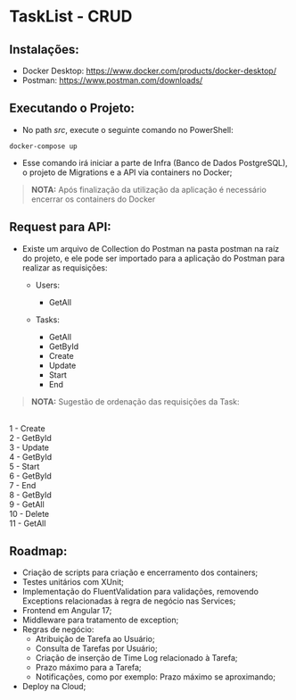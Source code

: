 # TaskList - CRUD

## Instalações:
- Docker Desktop: https://www.docker.com/products/docker-desktop/
- Postman: https://www.postman.com/downloads/

## Executando o Projeto:
- No path *src*, execute o seguinte comando no PowerShell:

```
docker-compose up
```

- Esse comando irá iniciar a parte de Infra (Banco de Dados PostgreSQL), o projeto de Migrations e a API via containers no Docker;

> **NOTA:** Após finalização da utilização da aplicação é necessário encerrar os containers do Docker

## Request para API:

- Existe um arquivo de Collection do Postman na pasta postman na raíz do projeto, e ele pode ser importado para a aplicação do Postman para realizar as requisições:

    - Users:
        - GetAll

    - Tasks:
        - GetAll
        - GetById
        - Create
        - Update
        - Start
        - End

> **NOTA:** Sugestão de ordenação das requisições da Task:
</br>
1 - Create
</br>
2 - GetById
</br>
3 - Update
</br>
4 - GetById
</br>
5 - Start
</br>
6 - GetById
</br>
7 - End
</br>
8 - GetById
</br>
9 - GetAll
</br>
10 - Delete
</br>
11 - GetAll

## Roadmap:

- Criação de scripts para criação e encerramento dos containers;
- Testes unitários com XUnit;
- Implementação do FluentValidation para validações, removendo Exceptions relacionadas à regra de negócio nas Services;
- Frontend em Angular 17;
- Middleware para tratamento de exception;
- Regras de negócio:
    - Atribuição de Tarefa ao Usuário;
    - Consulta de Tarefas por Usuário;
    - Criação de inserção de Time Log relacionado à Tarefa;
    - Prazo máximo para a Tarefa;
    - Notificações, como por exemplo: Prazo máximo se aproximando;
- Deploy na Cloud;